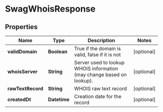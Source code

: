 
# SwagWhoisResponse

## Properties
Name | Type | Description | Notes
------------ | ------------- | ------------- | -------------
**validDomain** | **Boolean** | True if the domain is valid, false if it is not |  [optional]
**whoisServer** | **String** | Server used to lookup WHOIS information (may change based on lookup). |  [optional]
**rawTextRecord** | **String** | WHOIS raw text record |  [optional]
**createdDt** | **Datetime** | Creation date for the record |  [optional]



